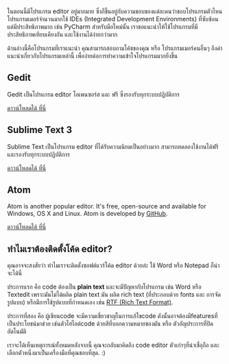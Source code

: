 ในตอนนี้มีโปรแกรม editor อยู่มากมาย ซึ่งก็ขึ้นอยู่กับความชอบของแต่ละคนว่าชอบโปรแกรมตัวไหน โปรแกรมเมอร์จำนวนมากใช้ IDEs (Integrated Development Environments) ที่ซับซ้อน แต่มีประสิทธิภาพมาก เช่น PyCharm สำหรับมือใหม่นั้น เราขอแนะนำให้ใช้โปรแกรมที่มีประสิทธิภาพเทียบเคียงกัน และใช้งานได้ง่ายกว่ามาก

ด้านล่างนี้คือโปรแกรมที่เราแนะนำ คุณสามารถสอบถามโค้ชของคุณ หรือ โปรแกรมเมอร์คนอื่นๆ ถึงคำแนะนำเกี่ยวกับโปรแกรมเหล่านี้ เพื่อง่ายต่อการทำความเข้าใจโปรแกรมมากยิ่งขึ้น

## Gedit

Gedit เป็นโปรแกรม editor โอเพนซอร์ส และ ฟรี ซึ่งรองรับทุกระบบปฎิบัติการ

[ดาวน์โหลดได้ ที่นี่](https://wiki.gnome.org/Apps/Gedit#Download)

## Sublime Text 3

Sublime Text เป็นโปรแกรม editor ที่ได้รับความนิยมเป็นอย่างมาก สามารถทดลองใช้งานได้ฟรี และรองรับทุกระบบปฏิบัติการ

[ดาวน์โหลดได้ ที่นี่](https://www.sublimetext.com/3)

## Atom

Atom is another popular editor. It's free, open-source and available for Windows, OS X and Linux. Atom is developed by [GitHub](https://github.com/).

[ดาวน์โหลดได้ ที่นี่](https://atom.io/)

## ทำไมเราต้องติดตั้งโค้ด editor?

คุณอาจจะสงสัยว่า ทำไมเราจะติดตั้งซอฟต์แวร์โค้ด editor ด้วยล่ะ ใช้ Word หรือ Notepad ก็น่าจะได้นี่

ประการแรก คือ code ต้องเป็น **plain text** และจะมีปัญหากับโปรแกรม เช่น Word หรือ Textedit เพราะมันไม่ได้ผลิด plain text มัน ผลิต rich text (ที่ประกอบด้วย fonts และ การจัดรูปแบบ) หรือมีการใช้รูปแบบที่กำหนดเอง เช่น [RTF (Rich Text Format)](https://en.wikipedia.org/wiki/Rich_Text_Format).

ประการที่สอง คือ ผู้เขียนcode จะมีความเชี่ยวชาญในการแก้ไขcode ตังนั้นอาจต้องมีfeaturesที่เป็นประโยชน์มาช่วย เช่นตัวไฮไลต์code ด้วยสีที่บอกความหมายของมัน หรือ ตัวอัญประการที่ปิดอัตโนมัติ

เราจะได้เห็นเหตุการณ์ทั้งหมดหลังจากนี้ คุณจะกลับมาคิดถึง code editor ตัวเก่าๆที่น่าเชื่อุถือ และเลือกตัวหนึ่งมาเป็นเครื่องมือที่คุณชอบที่สุด. :)